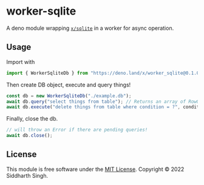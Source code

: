 # worker-sqlite

A deno module wrapping [`x/sqlite`](https://deno.land/x/sqlite) in a worker for
async operation.

## Usage

Import with

```ts
import { WorkerSqliteDb } from "https://deno.land/x/worker_sqlite@0.1.0";
```

Then create DB object, execute and query things!

```ts
const db = new WorkerSqliteDb("./example.db");
await db.query("select things from table"); // Returns an array of RowObjects, i.e. objects representing rows as sets of key-value pairs.
await db.execute("delete things from table where condition = ?", condition);
```

Finally, close the db.

```ts
// will throw an Error if there are pending queries!
await db.close();
```

## License

This module is free software under the [MIT License](LICENSE). Copyright © 2022
Siddharth Singh.
